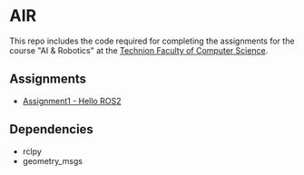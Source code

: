 # AIR

This repo includes the code required for completing the assignments for the course "AI & Robotics" at the [Technion Faculty of Computer Science](https://cs.technion.ac.il/).

## Assignments
* [Assignment1 - Hello ROS2](doc/assignment1.md)

## Dependencies

* rclpy
* geometry_msgs
